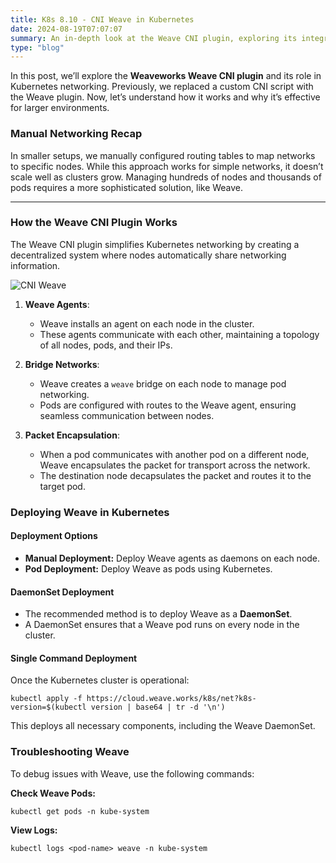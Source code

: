 ```yaml
---
title: K8s 8.10 - CNI Weave in Kubernetes
date: 2024-08-19T07:07:07
summary: An in-depth look at the Weave CNI plugin, exploring its integration and functionality within a Kubernetes cluster.
type: "blog"
---
```



In this post, we’ll explore the **Weaveworks Weave CNI plugin** and its role in Kubernetes networking. Previously, we replaced a custom CNI script with the Weave plugin. Now, let’s understand how it works and why it’s effective for larger environments.

### **Manual Networking Recap**

In smaller setups, we manually configured routing tables to map networks to specific nodes. While this approach works for simple networks, it doesn’t scale well as clusters grow. Managing hundreds of nodes and thousands of pods requires a more sophisticated solution, like Weave.

---

### **How the Weave CNI Plugin Works**

The Weave CNI plugin simplifies Kubernetes networking by creating a decentralized system where nodes automatically share networking information.

![CNI Weave](/images/kubernetes/diagrams/8-10-1-cni-weave.png)

1. **Weave Agents**:
   - Weave installs an agent on each node in the cluster.
   - These agents communicate with each other, maintaining a topology of all nodes, pods, and their IPs.

2. **Bridge Networks**:
   - Weave creates a `weave` bridge on each node to manage pod networking.
   - Pods are configured with routes to the Weave agent, ensuring seamless communication between nodes.

3. **Packet Encapsulation**:
   - When a pod communicates with another pod on a different node, Weave encapsulates the packet for transport across the network.
   - The destination node decapsulates the packet and routes it to the target pod.


### **Deploying Weave in Kubernetes**

#### **Deployment Options**
- **Manual Deployment:** Deploy Weave agents as daemons on each node.
- **Pod Deployment:** Deploy Weave as pods using Kubernetes.

#### **DaemonSet Deployment**
- The recommended method is to deploy Weave as a **DaemonSet**.
- A DaemonSet ensures that a Weave pod runs on every node in the cluster.

#### **Single Command Deployment**
Once the Kubernetes cluster is operational:
```
kubectl apply -f https://cloud.weave.works/k8s/net?k8s-version=$(kubectl version | base64 | tr -d '\n')
```
This deploys all necessary components, including the Weave DaemonSet.

### **Troubleshooting Weave**

To debug issues with Weave, use the following commands:

**Check Weave Pods:**
  ```
  kubectl get pods -n kube-system
  ```
**View Logs:**
  ```
  kubectl logs <pod-name> weave -n kube-system
  ```